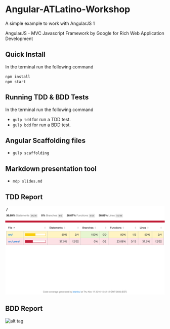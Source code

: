 # Angular-ATLatino-Workshop

A simple example to work with AngularJS 1

AngularJS - MVC Javascript Framework by Google for Rich Web Application Development

## Quick Install

In the terminal run the following command
```
npm install
npm start
```

## Running TDD & BDD Tests

In the terminal run the following command

- `gulp tdd` for run a TDD test.
- `gulp bdd` for run a BDD test.

## Angular Scaffolding files

- `gulp scaffolding`

## Markdown presentation tool

- `mdp slides.md`

## TDD Report

![alt tag](https://github.com/eduardogch/Angular-ATLatino-Workshop/raw/master/istabul.png)

## BDD Report

![alt tag](https://github.com/eduardogch/gulp-chimp/raw/master/cucumber-html-report.png)
